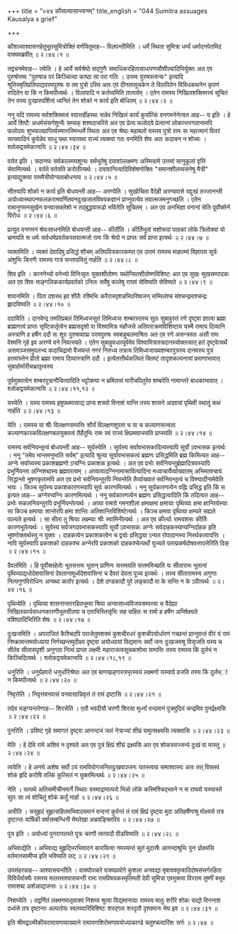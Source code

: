 +++
title = "०४४ कौसल्यासान्त्वनम्"
title_english = "044 Sumitra assuages Kausalya s grief"

+++


कौशल्याश्वासनहेतुभूतसुमित्रोक्तिं वर्णयितुमाह-- विलपन्तीमिति । धर्मे
स्थिता सुमित्रा धर्म्यं धर्मादनपेतमिदं वाक्यमब्रवीत्  ॥  २।४४।१  ॥   

  

तद्वचनमेवाह-- तवेति । हे आर्ये सर्वश्रेष्ठे सद्गुणैः
समाधिकरहितासाधारणसौशील्यादिभिर्युक्तः अत एव पुरुषोत्तमः "पुरुषान्न परं
किञ्चित्सा काष्ठा सा परा गतिः । उत्तमः पुरुषस्त्वन्यः" इत्यादि
श्रुतिस्मृतिप्रतिपाद्यपरमपुरुषः स तव पुत्रो ऽस्ति अतः एवं दीनतासूचकेन ते
विलपितेन विविधकथनेन कृपणं रुदितेन वा किं न किमपीत्यर्थः । विलापादि न
कर्तव्यमिति तात्पर्यम् । एतेन रामस्य निखिलशक्तिमत्त्वं सूचितं तेन तस्य
दुःखास्पर्शित्वं ध्वनितं तेन शोको न कार्य इति बोधितम्  ॥  २।४४।२  ॥   

  

ननु यदि रामस्य सर्वशक्तिमत्वं स्यात्तर्हीहस्थः सन्नेव निखिलं कार्यं
कुर्यात्किं वनगमनेनेत्यत आह-- य इति । हे आर्ये शिष्टैः
अधर्मसंसर्गशून्यैः सम्यक् शश्वदाचरिते अत एव प्रेत्य फलोदये प्रेत्यानां
लोकान्तरगतानामपि फलोदयः शुभफलप्राप्तिर्यस्मात्तस्मिन्धर्मे स्थितः अत एव
श्रेष्ठः महाबलो यस्तव पुत्रो रामः सः महात्मानं पितरं सत्यवादिनं
कुर्वन्नेव साधु यथा स्यात्तथा राज्यं त्यक्त्वा गतः वनमिति शेषः अतः कदाचन
न शोच्यः । श्लोकद्वयमेकान्वयि  ॥  २।४४।३४  ॥   

  

वर्तत इति । सदानघः सर्वकालमघशून्यः सर्वभूतेषु दयावांल्लक्ष्मणः
अस्मिन्रामे उत्तमां सानुकूलां वृत्तिं सेवामित्यर्थः । वर्तते वर्तयति
करोतीत्यर्थः । दयावानित्यादिविशेषणोक्तिः "समानशीलव्यसनेषु मैत्री"
इत्याद्युक्त्या राममैत्रीयोग्यताबोधनाय  ॥  २।४४।५  ॥   

  

सीतयापि शोको न कार्य इति बोधयन्ती आह-- अरण्येति । सुखोचिता वैदेही
अरण्यवासे यद्दुःखं तज्जानन्ती
अयोध्यास्थापनफलकरामवर्णितवनदुःखजातविषयकज्ञानं प्राप्नुवत्येव
तवात्मजमनुगच्छति । एतेन रामानुगमनसुखेन वनवासक्लेशो न तद्बुद्ध्यारूढो
भवितेति सूचितम् । अत एव अनभिज्ञा वनानां सेति पूर्वोक्तेर्न विरोधः  ॥ 
२।४४।६  ॥   

  

प्रत्युत वनगमनं श्रेयःसाधनमिति बोधयन्ती आह-- कीर्तीति । कीर्तिभूतां
यशोरूपां पताकां लोके त्रिलोक्यां यो भ्रामयति स धर्मः
सर्वधर्मप्रवर्तकस्तवात्मजो रामः किं श्रेयो न प्राप्तः सर्वं प्राप्त
इत्यर्थः  ॥  २।४४।७  ॥   

  

व्यक्तमिति । व्यक्तं देवादिषु प्रसिद्धं शौचम् अतिपवित्रकारकमत एव उत्तमं
रामस्य माहात्म्यं विज्ञापय सूर्यः अंशुभिः किरणैः रामस्य गात्रं
सन्तापयितुं नार्हति  ॥  २।४४।८  ॥   

  

शिव इति । काननेभ्यो वनेभ्यो विनिःसृतः युक्तशीतोष्णः
यथोप्सितशीतोष्णविशिष्टः अत एव सुखः सुखसम्पादकः अत एव शिवः
माङ्गलिककार्यप्रवर्तको ऽनिलः सर्वेषु कालेषु राघवं सेविष्यति सेविष्यते  ॥ 
२।४४।९  ॥   

  

शयानमिति । पिता दशरथ इव शीतैः रश्मिभिः करैरास्पृशन्नभिपरिष्वजन्
सम्मिलंश्च संश्चन्द्रमाश्चन्द्रः ह्लादयिष्यति  ॥  २।४४।१०  ॥   

  

ददाविति । दानवेन्द्र तमतिप्रबलं तिमिध्वजसुतं तिमिध्वजः शम्बरस्तस्य सुतः
सुबाहुस्तं रणे दृष्ट्वा ज्ञात्वा ब्रह्मा ब्राह्मणत्वं प्राप्तः
सृष्टिकर्तृत्वेन ब्रह्मसदृशो वा विश्वामित्रः महौजसे अतिपराक्रमविशिष्टाय
यस्मै रामाय दिव्यानि अस्त्राणि ह हर्षेण ददौ सः शूरः पुरुषव्याघ्रः
परमपुरुषः स्वबाहुबलमाश्रितः अत एव रणे असन्त्रस्तः असौ रामः वेश्मनि गृहे
इव अरण्ये वने निवत्स्यते । एतेन सुबाहुवधात्पूर्वमेव
विश्वामित्रास्त्रदानस्योक्तत्वात् हतं दृष्ट्वेत्यर्थे असमञ्जसमुपलभ्य
कदाचिद्रामो वैजयन्तं नगरं निरुध्य तत्रत्य तिमिध्वजाख्यशम्बरपुत्रस्य
दानवस्य पुत्रं हतवांस्तेन प्रीतो ब्रह्मा रामाय दिव्यास्त्राणि ददौ ।
इत्येतत्तीर्थकल्पितं क्लिष्टं तादृशकल्पनायां प्रमाणाभावात्
सुबाहोर्मारीचभ्रातृत्वस्य  

पूर्वमुक्तत्वेन शम्बरपुत्रानौचित्यादिति भट्टोक्त्या न भ्रमितव्यं
मारीचपितुरेव शम्बरेति नामान्तरे बाधकाभावात् । श्लोकद्वयमेकान्वयि  ॥ 
२।४४।११,१२  ॥   

  

यस्येति । यस्य रामस्य इषुपथमासाद्य प्राप्य शत्रवो विनाशं यान्ति तस्य
शासने आज्ञायां पृथिवी स्थातुं कथं नार्हति  ॥  २।४४।१३  ॥   

  

येति । रामस्य या श्रीः विलक्षणसम्पत्तिः शौर्यं विलक्षणशूरता च या च
कल्याणसत्त्वता कल्याणकारकविलक्षणबलयुक्तत्वं तैर्हेतुभिः रामः स्वं राज्यं
क्षिप्रमवाप्स्यति प्राप्स्यति  ॥  २।४४।१४  ॥   

  

रामस्य सर्वनियन्तृत्वं बोधयन्ती आह-- सूर्यस्येति । सूर्यस्य
सर्वावभासकादित्यस्यापि सूर्यो ऽवभासक इत्यर्थः । ननु "तमेव भान्तमनुभाति
सर्वम्" इत्यादि श्रुत्या सूर्यावभासकत्वं ब्रह्मणः प्रसिद्धमिति ब्रह्म
किमित्यत आह-- अग्नेः सर्वाग्र्यस्य प्रकाशब्रह्मणो ऽप्यग्निः प्रकाशक
इत्यर्थः । अत एव प्रभोः सर्वनियन्तुर्ब्रह्मादित्रयस्यापि प्रभुर्नियन्ता
अग्निशब्दस्य ब्रह्मपरत्वम् । अग्र्यत्वादग्निनामासावित्यादिना
मध्वाचार्यैर्व्याख्यातम् अभिमतश्चायं सिद्धान्तो भूषणकृतामपि अत एव प्रभो
सर्वनियन्तुरपि नियन्तेति तैर्व्याख्यातं सर्वनियन्तृत्वं च
विष्ण्वादीनामेवेति भावः । किञ्च सूर्यस्य प्रकाशकारणस्यापि सूर्यः
कारणमित्यर्थः । ननु सूर्यकारणत्वेन वह्निः प्रसिद्ध इति किं स इत्यत आह--
अग्नेरप्यग्निः कारणमित्यर्थः । ननु सर्वकारणत्वेन ब्रह्मणः
प्रसिद्धत्वादिति किं तदित्यत आह-- प्रभोः सकलनियन्तुरपि
प्रभुर्नियन्तेत्यर्थः । अग्र्या रामाग्रे गमनशीला क्षमाक्षमा क्षमायाः
पृथिव्याः क्षमा क्षान्तिर्यस्याः सा किञ्च क्षमायाः शान्तेरपि क्षमा
शान्तिः अतिशान्तिविशिष्टेत्यर्थः । किञ्च क्षमया पृथिव्या क्षम्यते सह्यते
पाल्यते इत्यर्थः । सा सीता तु श्रियाः लक्ष्म्याः श्रीः स्वामिनीत्यर्थः ।
अत एव कीर्त्याः रामयशसः कीर्तिः कारणभूतेत्यर्थः । सूर्यस्य
सर्वजगदवभासकस्यापि सूर्यो ऽवभासकः अग्नेः सर्वदाहकस्याप्यग्निर्दाहक इति
भूषणोक्तार्थस्तु न युक्तः । दाहकत्वेन प्रकाशकत्वेन च द्वयोः प्रसिद्ध्या
ऽन्यत रोपादानस्य निरर्थकत्वापत्तिः । नापि सूर्यस्यापि प्रकाशको दाहकश्च
अग्नेरपि प्रकाशको दाहकश्चेत्यर्थो युज्यते पतत्प्रकर्षदोषवत्तापत्तेरिति
दिक्  ॥  २।४४।१५  ॥   

  

दैवतमिति । हि पूर्वोक्तहेतोः भूतसत्तमः भूतान् प्राणिनः सत्तमयति
सत्तममिच्छति यः सीतारामः भूतानां पृथिव्याद्यधोदेशवासिनां
देवतानामूर्ध्वदेशवासिनां च दैवतं देवता पूज्य इत्यर्थः । तस्य सीतारामस्य
अगुणाः नित्यगुणविरोधिनः अन्यथा कर्तार इत्यर्थः । देशे दण्डकादौ पुरे
लङ्कादौ वा के सन्ति न के ऽपीत्यर्थः  ॥  २।४४।१६  ॥   

  

पृथिव्येति । पृथिव्या शासनान्तररहितभूम्या श्रिया
अन्यासाध्यविजयसम्पत्त्या च वैदेह्या निखिलकार्यसाधनकारणीभूतसीतया च
एताभिस्तिसृभिः सह सहितः स रामो ह हर्षेण अभिषेक्ष्यते वशिष्ठादिभिरिति
शेषः  ॥  २।४४।१७  ॥   

  

दुःखजमिति । अपराजितं कैश्चिदपि पराजेतुमशक्यं कुशचीरधरं कुशचीरयोर्धारणं
गच्छन्तं प्राप्नुवन्तं वीरं यं रामं निष्क्रामन्तमयोध्याया
निर्गच्छन्तमुदीक्ष्य दृष्ट्वा अयोध्यायां विद्यमानः सर्वो जनः दुःखजमश्रु
विसृजति यस्य च सीतेव सीतासदृशी अनुगता नित्यं प्राप्ता लक्ष्मीः
महाराजत्वसूचकशोभा सम्पत्तिः तस्य रामस्य किं दुर्लभं न किञ्चिदित्यर्थः ।
श्लोकद्वयमेकान्वयि  ॥  २।४४।१८,१९  ॥   

  

धनुरिति । धनुर्ग्रहवरो धनुर्धारिश्रेष्ठः अत एव बाणखड्गास्त्रभृत्स्वयं
लक्ष्मणो यस्याग्रे व्रजति तस्य किं दुर्लभ्ां न किमपीत्यर्थः  ॥  २।४४।२०
 ॥   

  

निवृत्तेति । निवृत्तवनवासं वनवासान्निवृत्तं तं रामं द्रष्टासि  ॥  २।४४।२१
 ॥   

  

तदेव भङ्ग्यन्तरेणाह-- शिरसेति । एतौ भवदीयौ चरणौ शिरसा मूर्ध्ना वन्दमानं
पुत्रमुदितं चन्द्रमिव पुनर्द्रक्ष्यसि  ॥  २।४४।२२  ॥   

  

पुनरिति । प्रविष्टं गृहे समागतं दृष्ट्वा आनन्दजं जलं नेत्राभ्यां शीघ्रं
समुत्स्रक्ष्यसि त्यक्तासि  ॥  २।४४।२३  ॥   

  

मेति । हे देवि रामे अशिवं न दृश्यते अत एव पुत्रं क्षिप्रं शीघ्रं
द्रक्ष्यसि अत एव शोकस्तज्जन्यं दुःखं वा मास्तु  ॥  २।४४।२४  ॥   

  

त्वयेति । हे अनघे अशेषः सर्वो ऽयं रामवियोगजनितदुःखवाञ्जनः यतस्त्वया
समाश्वास्यः अतः तत् विक्लवं शोकं हृदि करोषि तत्किं कुत्सितं न
युक्तमित्यर्थः  ॥  २।४४।२५  ॥   

  

नेति । सत्पथे अतिसमीचीनमार्गे स्थितः यस्माद्रामात्परो भिन्नो लोके
कस्मिंश्चिद्भवने न स राघवो यस्यास्ते सुतः सा त्वं शोचितुं शोकं कर्तुं
नार्हा  ॥  २।४४।२६  ॥   

  

अभीति । ससुहृदं सुहृत्सहितमभिवादयमानं वन्दनां कुर्वन्तं तं रामं क्षिप्रं
दृष्ट्वा मुदा अतिहर्षेणाश्रु मोक्ष्यसे तत्र दृष्टान्तः वार्षिकी
वर्षासम्बन्धिनी मेघरेखा अभ्रपङ्क्तिरिव  ॥  २।४४।२७  ॥   

  

पुत्र इति । अयोध्यां पुनरागतस्ते पुत्रः चरणौ त्वत्पादौ पीडयिष्यति  ॥ 
२।४४।२८  ॥   

  

अभिवाद्येति । अभिवाद्य सुहृद्भिरभिवादनं कारयित्वा नमस्यन्तं सुतं
मुदास्रैः आनन्दाश्रुभिः पुनः प्रोक्ष्यसि वर्तमानसामीप्य इति भविष्यति लट्
 ॥  २।४४।२९  ॥   

  

उपसंहरन्नाह-- आश्वासयन्तीति । वाक्योपचारे वाक्यप्रयोगे कुशला अनवद्या
मृषावक्तृत्वादिदोषसंसर्गरहिता विविधैर्वाक्यैः रामस्य मातरमाश्वासयन्ती
रामा रामविषयकस्मृतिमती देवी सुमित्रा एवमुक्त्वा विरराम तूष्णीं बभूव
रामाशब्द अर्शआद्यजन्तः  ॥  २।४४।३०  ॥   

  

निशम्येति । तद्वर्णितं लक्ष्मणमातृवाक्यं निशम्य श्रुत्वा विद्यमानायाः
रामस्य मातुः शरीरे शोकः सद्यो विननाश दध्वंसे तत्र दृष्टान्तः अल्पतोयः
स्वल्पवारिविशिष्टः शरद्गतः शरदृतौ दृश्यमानः मेघ इव  ॥  २।४४।३१  ॥   

  

इति श्रीमद्वाल्मीकीयरामायणव्याख्याने रामायणशिरोमणावयोध्याकाण्डे
चतुश्चत्वारिंशः सर्गः  ॥  २।४४  ॥   

  

  


